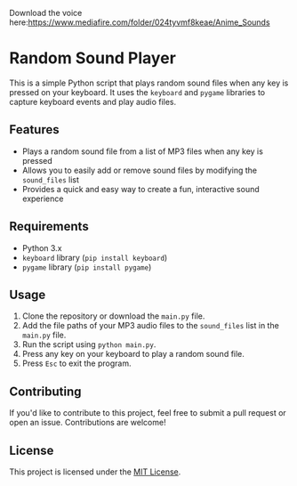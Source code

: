 Download the voice here:https://www.mediafire.com/folder/024tyvmf8keae/Anime_Sounds

# Random Sound Player

This is a simple Python script that plays random sound files when any key is pressed on your keyboard. It uses the `keyboard` and `pygame` libraries to capture keyboard events and play audio files.

## Features

- Plays a random sound file from a list of MP3 files when any key is pressed
- Allows you to easily add or remove sound files by modifying the `sound_files` list
- Provides a quick and easy way to create a fun, interactive sound experience

## Requirements

- Python 3.x
- `keyboard` library (`pip install keyboard`)
- `pygame` library (`pip install pygame`)

## Usage

1. Clone the repository or download the `main.py` file.
2. Add the file paths of your MP3 audio files to the `sound_files` list in the `main.py` file.
3. Run the script using `python main.py`.
4. Press any key on your keyboard to play a random sound file.
5. Press `Esc` to exit the program.

## Contributing

If you'd like to contribute to this project, feel free to submit a pull request or open an issue. Contributions are welcome!

## License

This project is licensed under the [MIT License](LICENSE).
